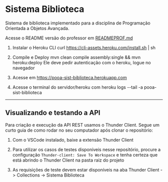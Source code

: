 # Sistema Biblioteca

Sistema de biblioteca implementado para a disciplina de Programação Orientada a Objetos Avançada.

Acesse o README versão do professor em [READMEPROF.md](READMEPROF.md)

1. Instalar o Heroku CLI
curl https://cli-assets.heroku.com/install.sh | sh

2. Compile e Deploy
mvn clean compile assembly:single && mvn heroku:deploy
Ele deve pedir autenticação com o heroku, logue no navegador

3. Acesse em https://pooa-sist-biblioteca.herokuapp.com

4. Acesse o terminal do servidor/heroku com
heroku logs --tail -a pooa-sist-biblioteca

---

## Visualizando e testando a API

Para criação e execução da API REST usamos o Thunder Client. Segue um curto guia de como rodar no seu computador após clonar o repositório:

1. Com o VSCode instalado, baixe a extensão Thunder Client

2. Para utilizar os casos de testes disponíveis nesse repositório, procure a configuração `Thunder-client: Save To Workspace` e tenha certeza que está abrindo o Thunder Client na pasta raiz do projeto

3. As requisições de teste devem estar disponíveis na aba Thunder Client -> Collections -> Sistema Biblioteca
